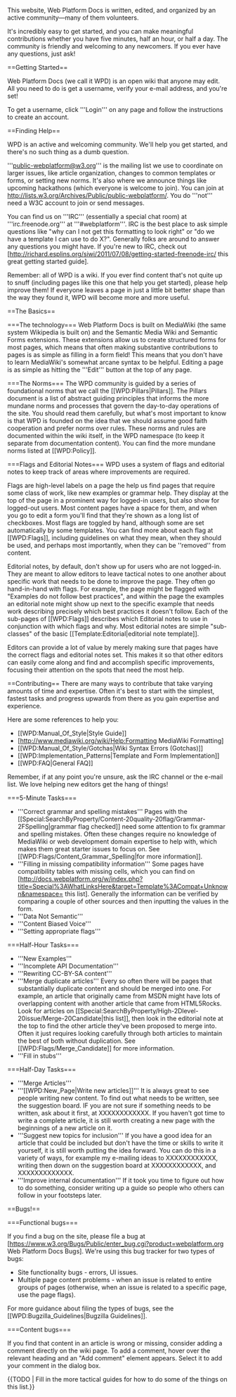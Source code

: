This website, Web Platform Docs is written, edited, and organized by an active community&mdash;many of them volunteers.

It's incredibly easy to get started, and you can make meaningful contributions whether you have five minutes, half an hour, or half a day. The community is friendly and welcoming to any newcomers. If you ever have any questions, just ask!

==Getting Started==

Web Platform Docs (we call it WPD) is an open wiki that anyone may edit. All you need to do is get a username, verify your e-mail address, and you're set!

To get a username, click '''Login''' on any page and follow the instructions to create an account.

==Finding Help==

WPD is an active and welcoming community. We'll help you get started, and there's no such thing as a dumb question.

'''public-webplatform@w3.org''' is the mailing list we use to coordinate on larger issues, like article organization, changes to common templates or forms, or setting new norms. It's also where we announce things like upcoming hackathons (which everyone is welcome to join). You can join at  http://lists.w3.org/Archives/Public/public-webplatform/. You do '''not''' need a W3C account to join or send messages.

You can find us on '''IRC''' (essentially a special chat room) at '''irc.freenode.org''' at '''#webplatform'''. IRC is the best place to ask simple questions like "why can I not get this formatting to look right" or "do we have a template I can use to do X?". Generally folks are around to answer any questions you might have. If you're new to IRC, check out [http://richard.esplins.org/siwi/2011/07/08/getting-started-freenode-irc/ this great getting started guide].

Remember: all of WPD is a wiki. If you ever find content that's not quite up to snuff (including pages like this one that help you get started), please help improve them! If everyone leaves a page in just a little bit better shape than the way they found it, WPD will become more and more useful.

==The Basics==

===The technology===
Web Platform Docs is built on MediaWiki (the same system Wikipedia is built on) and the Semantic Media Wiki and Semantic Forms extensions. These extensions allow us to create structured forms for most pages, which means that often making substantive contributions to pages is as simple as filling in a form field! This means that you don't have to learn MediaWiki's somewhat arcane syntax to be helpful. Editing a page is as simple as hitting the '''Edit''' button at the top of any page.

===The Norms===
The WPD community is guided by a series of foundational norms that we call the [[WPD:Pillars|Pillars]]. The Pillars document is a list of abstract guiding principles that informs the more mundane norms and processes that govern the day-to-day operations of the site. You should read them carefully, but what's most important to know is that WPD is founded on the idea that we should assume good faith cooperation and prefer norms over rules. These norms and rules are documented within the wiki itself, in the WPD namespace (to keep it separate from documentation content). You can find the more mundane norms listed at [[WPD:Policy]].

===Flags and Editorial Notes===
WPD uses a system of flags and editorial notes to keep track of areas where improvements are required. 

Flags are high-level labels on a page the help us find pages that require some class of work, like new examples or grammar help. They display at the top of the page in a prominent way for logged-in users, but also show for logged-out users. Most content pages have a space for them, and when you go to edit a form you'll find that they're shown as a long list of checkboxes. Most flags are toggled by hand, although some are set automatically by some templates. You can find more about each flag at [[WPD:Flags]], including guidelines on what they mean, when they should be used, and perhaps most importantly, when they can be ''removed'' from content. 

Editorial notes, by default, don't show up for users who are not logged-in. They are meant to allow editors to leave tactical notes to one another about specific work that needs to be done to improve the page. They often go hand-in-hand with flags. For example, the page might be flagged with "Examples do not follow best practices", and within the page the examples an editorial note might show up next to the specific example that needs work describing precisely which best practices it doesn't follow.  Each of the sub-pages of [[WPD:Flags]] describes which Editorial notes to use in conjunction with which flags and why. Most editorial notes are simple "sub-classes" of the basic [[Template:Editorial|editorial note template]].

Editors can provide a lot of value by merely making sure that pages have the correct flags and editorial notes set. This makes it so that other editors can easily come along and find and accomplish specific improvements, focusing their attention on the spots that need the most help.

==Contributing==
There are many ways to contribute that take varying amounts of time and expertise. Often it's best to start with the simplest, fastest tasks and progress upwards from there as you gain expertise and experience.

Here are some references to help you:
* [[WPD:Manual_Of_Style|Style Guide]]
* [http://www.mediawiki.org/wiki/Help:Formatting MediaWiki Formatting]
* [[WPD:Manual_Of_Style/Gotchas|Wiki Syntax Errors (Gotchas)]]
* [[WPD:Implementation_Patterns|Template and Form Implementation]]
* [[WPD:FAQ|General FAQ]]

Remember, if at any point you're unsure, ask the IRC channel or the e-mail list. We love helping new editors get the hang of things!

===5-Minute Tasks===
* '''Correct grammar and spelling mistakes''' Pages with the [[Special:SearchByProperty/Content-20quality-20flag/Grammar-2FSpelling|grammar flag checked]] need some attention to fix grammar and spelling mistakes. Often these changes require no knowledge of MediaWiki or web development domain expertise to help with, which makes them great starter issues to focus on. See [[WPD:Flags/Content_Grammar_Spelling|for more information]].
* '''Filling in missing compatibility information''' Some pages have compatibility tables with missing cells, which you can find on [http://docs.webplatform.org/w/index.php?title=Special%3AWhatLinksHere&target=Template%3ACompat+Unknown&namespace= this list]. Generally the information can be verified by comparing a couple of other sources and then inputting the values in the form.
* '''Data Not Semantic'''
* '''Content Biased Voice'''
* '''Setting appropriate flags'''


===Half-Hour Tasks===
* '''New Examples'''
* '''Incomplete API Documentation'''
* '''Rewriting CC-BY-SA content'''
* '''Merge duplicate articles''' Every so often there will be pages that substantially duplicate content and should be merged into one. For example, an article that originally came from MSDN might have lots of overlapping content with another article that came from HTML5Rocks. Look for articles on [[Special:SearchByProperty/High-2Dlevel-20issue/Merge-20Candidate|this list]], then look in the editorial note at the top to find the other article they've been proposed to merge into. Often it just requires looking carefully through both articles to maintain the best of both without duplication. See [[WPD:Flags/Merge_Candidate]] for more information.
* '''Fill in stubs'''

===Half-Day Tasks===
* '''Merge Articles'''
* '''[[WPD:New_Page|Write new articles]]''' It is always great to see people writing new content. To find out what needs to be written, see the suggestion board. IF you are not sure if something needs to be written, ask about it first, at XXXXXXXXXXXX. If you haven't got time to write a complete article, it is still worth creating a new page with the beginnings of a new article on it.
* '''Suggest new topics for inclusion''' If you have a good idea for an article that could be included but don't have the time or skills to write it yourself, it is still worth putting the idea forward. You can do this in a variety of ways, for example my e-mailing ideas to XXXXXXXXXXXX, writing then down on the suggestion board at XXXXXXXXXXXX, and XXXXXXXXXXXXX.
* '''Improve internal documentation''' If it took you time to figure out how to do something, consider writing up a guide so people who others can follow in your footsteps later.

==Bugs!==

===Functional bugs===

If you find a bug on the site, please file a bug at [https://www.w3.org/Bugs/Public/enter_bug.cgi?product=webplatform.org Web Platform Docs Bugs]. We're using this bug tracker for two types of bugs:
* Site functionality bugs - errors, UI issues.
* Multiple page content problems - when an issue is related to entire groups of pages (otherwise, when an issue is related to a specific page, use the page flags).

For more guidance about filing the types of bugs, see the [[WPD:Bugzilla_Guidelines|Bugzilla Guidelines]].

===Content bugs===

If you find that content in an article is wrong or missing, consider adding a comment directly on the wiki page. To add a comment, hover over the relevant heading and an "Add comment" element appears. Select it to add your comment in the dialog box.

{{TODO | Fill in the more tactical guides for how to do some of the things on this list.}}